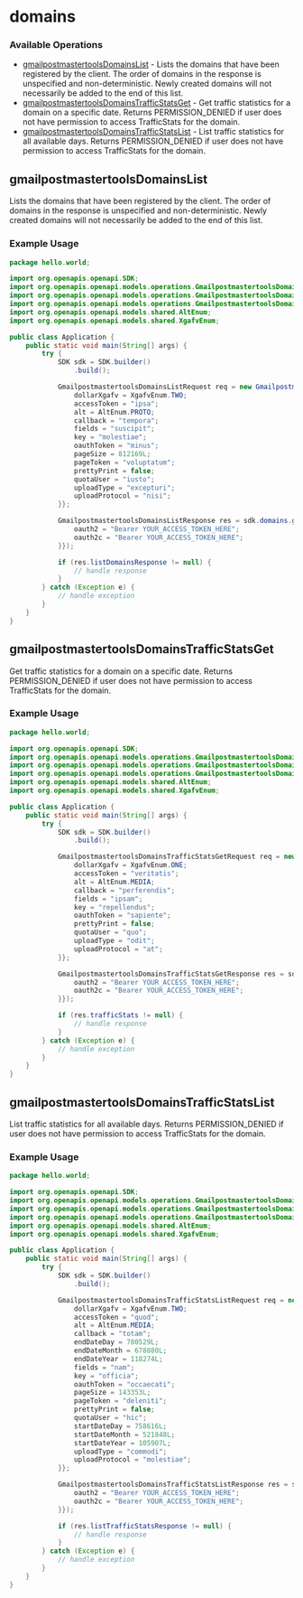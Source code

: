 # domains

### Available Operations

* [gmailpostmastertoolsDomainsList](#gmailpostmastertoolsdomainslist) - Lists the domains that have been registered by the client. The order of domains in the response is unspecified and non-deterministic. Newly created domains will not necessarily be added to the end of this list.
* [gmailpostmastertoolsDomainsTrafficStatsGet](#gmailpostmastertoolsdomainstrafficstatsget) - Get traffic statistics for a domain on a specific date. Returns PERMISSION_DENIED if user does not have permission to access TrafficStats for the domain.
* [gmailpostmastertoolsDomainsTrafficStatsList](#gmailpostmastertoolsdomainstrafficstatslist) - List traffic statistics for all available days. Returns PERMISSION_DENIED if user does not have permission to access TrafficStats for the domain.

## gmailpostmastertoolsDomainsList

Lists the domains that have been registered by the client. The order of domains in the response is unspecified and non-deterministic. Newly created domains will not necessarily be added to the end of this list.

### Example Usage

```java
package hello.world;

import org.openapis.openapi.SDK;
import org.openapis.openapi.models.operations.GmailpostmastertoolsDomainsListRequest;
import org.openapis.openapi.models.operations.GmailpostmastertoolsDomainsListResponse;
import org.openapis.openapi.models.operations.GmailpostmastertoolsDomainsListSecurity;
import org.openapis.openapi.models.shared.AltEnum;
import org.openapis.openapi.models.shared.XgafvEnum;

public class Application {
    public static void main(String[] args) {
        try {
            SDK sdk = SDK.builder()
                .build();

            GmailpostmastertoolsDomainsListRequest req = new GmailpostmastertoolsDomainsListRequest() {{
                dollarXgafv = XgafvEnum.TWO;
                accessToken = "ipsa";
                alt = AltEnum.PROTO;
                callback = "tempora";
                fields = "suscipit";
                key = "molestiae";
                oauthToken = "minus";
                pageSize = 812169L;
                pageToken = "voluptatum";
                prettyPrint = false;
                quotaUser = "iusto";
                uploadType = "excepturi";
                uploadProtocol = "nisi";
            }};            

            GmailpostmastertoolsDomainsListResponse res = sdk.domains.gmailpostmastertoolsDomainsList(req, new GmailpostmastertoolsDomainsListSecurity("recusandae", "temporibus") {{
                oauth2 = "Bearer YOUR_ACCESS_TOKEN_HERE";
                oauth2c = "Bearer YOUR_ACCESS_TOKEN_HERE";
            }});

            if (res.listDomainsResponse != null) {
                // handle response
            }
        } catch (Exception e) {
            // handle exception
        }
    }
}
```

## gmailpostmastertoolsDomainsTrafficStatsGet

Get traffic statistics for a domain on a specific date. Returns PERMISSION_DENIED if user does not have permission to access TrafficStats for the domain.

### Example Usage

```java
package hello.world;

import org.openapis.openapi.SDK;
import org.openapis.openapi.models.operations.GmailpostmastertoolsDomainsTrafficStatsGetRequest;
import org.openapis.openapi.models.operations.GmailpostmastertoolsDomainsTrafficStatsGetResponse;
import org.openapis.openapi.models.operations.GmailpostmastertoolsDomainsTrafficStatsGetSecurity;
import org.openapis.openapi.models.shared.AltEnum;
import org.openapis.openapi.models.shared.XgafvEnum;

public class Application {
    public static void main(String[] args) {
        try {
            SDK sdk = SDK.builder()
                .build();

            GmailpostmastertoolsDomainsTrafficStatsGetRequest req = new GmailpostmastertoolsDomainsTrafficStatsGetRequest("ab") {{
                dollarXgafv = XgafvEnum.ONE;
                accessToken = "veritatis";
                alt = AltEnum.MEDIA;
                callback = "perferendis";
                fields = "ipsam";
                key = "repellendus";
                oauthToken = "sapiente";
                prettyPrint = false;
                quotaUser = "quo";
                uploadType = "odit";
                uploadProtocol = "at";
            }};            

            GmailpostmastertoolsDomainsTrafficStatsGetResponse res = sdk.domains.gmailpostmastertoolsDomainsTrafficStatsGet(req, new GmailpostmastertoolsDomainsTrafficStatsGetSecurity("at", "maiores") {{
                oauth2 = "Bearer YOUR_ACCESS_TOKEN_HERE";
                oauth2c = "Bearer YOUR_ACCESS_TOKEN_HERE";
            }});

            if (res.trafficStats != null) {
                // handle response
            }
        } catch (Exception e) {
            // handle exception
        }
    }
}
```

## gmailpostmastertoolsDomainsTrafficStatsList

List traffic statistics for all available days. Returns PERMISSION_DENIED if user does not have permission to access TrafficStats for the domain.

### Example Usage

```java
package hello.world;

import org.openapis.openapi.SDK;
import org.openapis.openapi.models.operations.GmailpostmastertoolsDomainsTrafficStatsListRequest;
import org.openapis.openapi.models.operations.GmailpostmastertoolsDomainsTrafficStatsListResponse;
import org.openapis.openapi.models.operations.GmailpostmastertoolsDomainsTrafficStatsListSecurity;
import org.openapis.openapi.models.shared.AltEnum;
import org.openapis.openapi.models.shared.XgafvEnum;

public class Application {
    public static void main(String[] args) {
        try {
            SDK sdk = SDK.builder()
                .build();

            GmailpostmastertoolsDomainsTrafficStatsListRequest req = new GmailpostmastertoolsDomainsTrafficStatsListRequest("molestiae") {{
                dollarXgafv = XgafvEnum.TWO;
                accessToken = "quod";
                alt = AltEnum.MEDIA;
                callback = "totam";
                endDateDay = 780529L;
                endDateMonth = 678880L;
                endDateYear = 118274L;
                fields = "nam";
                key = "officia";
                oauthToken = "occaecati";
                pageSize = 143353L;
                pageToken = "deleniti";
                prettyPrint = false;
                quotaUser = "hic";
                startDateDay = 758616L;
                startDateMonth = 521848L;
                startDateYear = 105907L;
                uploadType = "commodi";
                uploadProtocol = "molestiae";
            }};            

            GmailpostmastertoolsDomainsTrafficStatsListResponse res = sdk.domains.gmailpostmastertoolsDomainsTrafficStatsList(req, new GmailpostmastertoolsDomainsTrafficStatsListSecurity("modi", "qui") {{
                oauth2 = "Bearer YOUR_ACCESS_TOKEN_HERE";
                oauth2c = "Bearer YOUR_ACCESS_TOKEN_HERE";
            }});

            if (res.listTrafficStatsResponse != null) {
                // handle response
            }
        } catch (Exception e) {
            // handle exception
        }
    }
}
```
